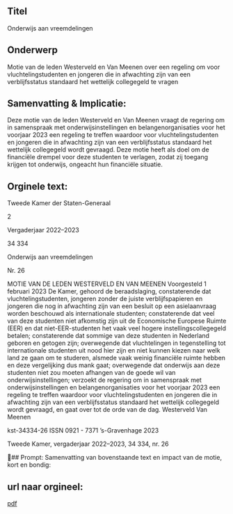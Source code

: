 ## Titel
Onderwijs aan vreemdelingen
## Onderwerp
Motie van de leden Westerveld en Van Meenen over een regeling om voor vluchtelingstudenten en jongeren die in afwachting zijn van een verblijfsstatus standaard het wettelijk collegegeld te vragen
## Samenvatting & Implicatie:

Deze motie van de leden Westerveld en Van Meenen vraagt de regering om in samenspraak met onderwijsinstellingen en belangenorganisaties voor het voorjaar 2023 een regeling te treffen waardoor voor vluchtelingstudenten en jongeren die in afwachting zijn van een verblijfsstatus standaard het wettelijk collegegeld wordt gevraagd. Deze motie heeft als doel om de financiële drempel voor deze studenten te verlagen, zodat zij toegang krijgen tot onderwijs, ongeacht hun financiële situatie.
## Orginele text:


Tweede Kamer der Staten-Generaal

2

Vergaderjaar 2022–2023

34 334

Onderwijs aan vreemdelingen

Nr. 26

MOTIE VAN DE LEDEN WESTERVELD EN VAN MEENEN
Voorgesteld 1 februari 2023
De Kamer,
gehoord de beraadslaging,
constaterende dat vluchtelingstudenten, jongeren zonder de juiste
verblijfspapieren en jongeren die nog in afwachting zijn van een besluit
op een asielaanvraag worden beschouwd als internationale studenten;
constaterende dat veel van deze studenten niet afkomstig zijn uit de
Economische Europese Ruimte (EER) en dat niet-EER-studenten het vaak
veel hogere instellingscollegegeld betalen;
constaterende dat sommige van deze studenten in Nederland geboren en
getogen zijn;
overwegende dat vluchtelingen in tegenstelling tot internationale
studenten uit nood hier zijn en niet kunnen kiezen naar welk land ze gaan
om te studeren, alsmede vaak weinig financiële ruimte hebben en deze
vergelijking dus mank gaat;
overwegende dat onderwijs aan deze studenten niet zou moeten
afhangen van de goede wil van onderwijsinstellingen;
verzoekt de regering om in samenspraak met onderwijsinstellingen en
belangenorganisaties voor het voorjaar 2023 een regeling te treffen
waardoor voor vluchtelingstudenten en jongeren die in afwachting zijn
van een verblijfsstatus standaard het wettelijk collegegeld wordt
gevraagd,
en gaat over tot de orde van de dag.
Westerveld
Van Meenen

kst-34334-26
ISSN 0921 - 7371
’s-Gravenhage 2023

Tweede Kamer, vergaderjaar 2022–2023, 34 334, nr. 26

## Prompt:
Samenvatting van bovenstaande text en impact van de motie, kort en bondig:

## url naar orgineel:
[pdf](https://gegevensmagazijn.tweedekamer.nl/OData/v4/2.0/Document(bba9eab7-90ff-490b-aeb7-9a7782aebf99)/resource)
